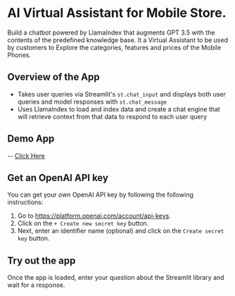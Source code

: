 # AI Virtual Assistant for Mobile Store.

Build a chatbot powered by LlamaIndex that augments GPT 3.5 with the contents of the predefined knowledge base. It a Virtual Assistant to be used by customers to Explore the categories, features and prices of the Mobile Phones. 

## Overview of the App


- Takes user queries via Streamlit's `st.chat_input` and displays both user queries and model responses with `st.chat_message`
- Uses LlamaIndex to load and index data and create a chat engine that will retrieve context from that data to respond to each user query

## Demo App

-- [Click Here](https://chatbotapp-emfekax6dtdu7ic4mrvihz.streamlit.app/)

## Get an OpenAI API key

You can get your own OpenAI API key by following the following instructions:
1. Go to https://platform.openai.com/account/api-keys.
2. Click on the `+ Create new secret key` button.
3. Next, enter an identifier name (optional) and click on the `Create secret key` button.

## Try out the app

Once the app is loaded, enter your question about the Streamlit library and wait for a response.
